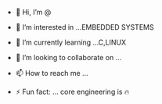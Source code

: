 - 👋 Hi, I’m @
- 👀 I’m interested in ...EMBEDDED SYSTEMS
- 🌱 I’m currently learning ...C,LINUX
- 💞️ I’m looking to collaborate on ...
- 📫 How to reach me ...

- ⚡ Fun fact: ... core engineering is 🔥

<!---
tai-lung007/tai-lung007 is a ✨ special ✨ repository because its `README.md` (this file) appears on your GitHub profile.
You can click the Preview link to take a look at your changes.
--->
